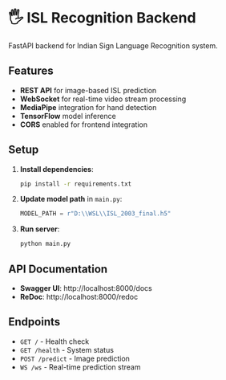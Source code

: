 # 🖐️ ISL Recognition Backend

FastAPI backend for Indian Sign Language Recognition system.

## Features

- **REST API** for image-based ISL prediction
- **WebSocket** for real-time video stream processing
- **MediaPipe** integration for hand detection
- **TensorFlow** model inference
- **CORS** enabled for frontend integration

## Setup

1. **Install dependencies**:
   ```bash
   pip install -r requirements.txt
   ```

2. **Update model path** in `main.py`:
   ```python
   MODEL_PATH = r"D:\\WSL\\ISL_2003_final.h5"
   ```

3. **Run server**:
   ```bash
   python main.py
   ```

## API Documentation

- **Swagger UI**: http://localhost:8000/docs
- **ReDoc**: http://localhost:8000/redoc

## Endpoints

- `GET /` - Health check
- `GET /health` - System status
- `POST /predict` - Image prediction
- `WS /ws` - Real-time prediction stream